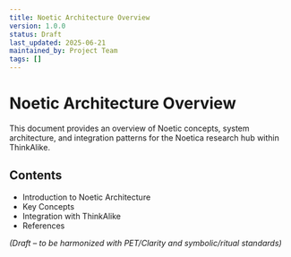 ```yaml
---
title: Noetic Architecture Overview
version: 1.0.0
status: Draft
last_updated: 2025-06-21
maintained_by: Project Team
tags: []
---
```


# Noetic Architecture Overview

This document provides an overview of Noetic concepts, system architecture, and integration patterns for the Noetica research hub within ThinkAlike.

## Contents
- Introduction to Noetic Architecture
- Key Concepts
- Integration with ThinkAlike
- References

*(Draft – to be harmonized with PET/Clarity and symbolic/ritual standards)*
